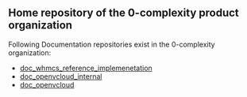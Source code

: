 ## Home repository of the 0-complexity product organization

Following Documentation repositories exist in the 0-complexity organization:

- [doc_whmcs_reference_implemenetation](https://github.com/0-complexity/doc_whmcs_reference_implementation)
- [doc_openvcloud_internal](https://github.com/0-complexity/doc_openvcloud_internal)
- [doc_openvcloud](https://github.com/0-complexity/doc_openvcloud)
